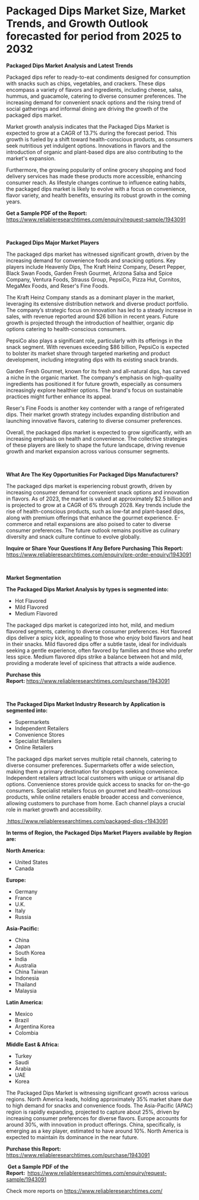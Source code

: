 <p><h1>Packaged Dips Market Size, Market Trends, and Growth Outlook forecasted for period from 2025 to 2032</h1></p><p><strong>Packaged Dips Market Analysis and Latest Trends</strong></p>
<p><p>Packaged dips refer to ready-to-eat condiments designed for consumption with snacks such as chips, vegetables, and crackers. These dips encompass a variety of flavors and ingredients, including cheese, salsa, hummus, and guacamole, catering to diverse consumer preferences. The increasing demand for convenient snack options and the rising trend of social gatherings and informal dining are driving the growth of the packaged dips market.</p><p>Market growth analysis indicates that the Packaged Dips Market is expected to grow at a CAGR of 13.7% during the forecast period. This growth is fueled by a shift toward health-conscious products, as consumers seek nutritious yet indulgent options. Innovations in flavors and the introduction of organic and plant-based dips are also contributing to the market's expansion. </p><p>Furthermore, the growing popularity of online grocery shopping and food delivery services has made these products more accessible, enhancing consumer reach. As lifestyle changes continue to influence eating habits, the packaged dips market is likely to evolve with a focus on convenience, flavor variety, and health benefits, ensuring its robust growth in the coming years.</p></p>
<p><strong>Get a Sample PDF of the Report:&nbsp;</strong> <a href="https://www.reliableresearchtimes.com/enquiry/request-sample/1943091?utm_campaign=3322&utm_medium=2&utm_source=Github&utm_content=ia&utm_term=07042025&utm_id=packaged-dips">https://www.reliableresearchtimes.com/enquiry/request-sample/1943091</a></p>
<p>&nbsp;</p>
<p><strong>Packaged Dips Major Market Players</strong></p>
<p><p>The packaged dips market has witnessed significant growth, driven by the increasing demand for convenience foods and snacking options. Key players include Heavenly Dips, The Kraft Heinz Company, Desert Pepper, Black Swan Foods, Garden Fresh Gourmet, Arizona Salsa and Spice Company, Ventura Foods, Strauss Group, PepsiCo, Pizza Hut, Cornitos, MegaMex Foods, and Reser's Fine Foods.</p><p>The Kraft Heinz Company stands as a dominant player in the market, leveraging its extensive distribution network and diverse product portfolio. The company’s strategic focus on innovation has led to a steady increase in sales, with revenue reported around $26 billion in recent years. Future growth is projected through the introduction of healthier, organic dip options catering to health-conscious consumers.</p><p>PepsiCo also plays a significant role, particularly with its offerings in the snack segment. With revenues exceeding $86 billion, PepsiCo is expected to bolster its market share through targeted marketing and product development, including integrating dips with its existing snack brands.</p><p>Garden Fresh Gourmet, known for its fresh and all-natural dips, has carved a niche in the organic market. The company's emphasis on high-quality ingredients has positioned it for future growth, especially as consumers increasingly explore healthier options. The brand's focus on sustainable practices might further enhance its appeal.</p><p>Reser's Fine Foods is another key contender with a range of refrigerated dips. Their market growth strategy includes expanding distribution and launching innovative flavors, catering to diverse consumer preferences.</p><p>Overall, the packaged dips market is expected to grow significantly, with an increasing emphasis on health and convenience. The collective strategies of these players are likely to shape the future landscape, driving revenue growth and market expansion across various consumer segments.</p></p>
<p>&nbsp;</p>
<p><strong>What Are The Key Opportunities For Packaged Dips Manufacturers?</strong></p>
<p><p>The packaged dips market is experiencing robust growth, driven by increasing consumer demand for convenient snack options and innovation in flavors. As of 2023, the market is valued at approximately $2.5 billion and is projected to grow at a CAGR of 6% through 2028. Key trends include the rise of health-conscious products, such as low-fat and plant-based dips, along with premium offerings that enhance the gourmet experience. E-commerce and retail expansions are also poised to cater to diverse consumer preferences. The future outlook remains positive as culinary diversity and snack culture continue to evolve globally.</p></p>
<p><strong>Inquire or Share Your Questions If Any Before Purchasing This Report:</strong> <a href="https://www.reliableresearchtimes.com/enquiry/pre-order-enquiry/1943091?utm_campaign=3322&utm_medium=2&utm_source=Github&utm_content=ia&utm_term=07042025&utm_id=packaged-dips">https://www.reliableresearchtimes.com/enquiry/pre-order-enquiry/1943091</a></p>
<p>&nbsp;</p>
<p><strong>Market Segmentation</strong></p>
<p><strong>The Packaged Dips Market Analysis by types is segmented into:</strong></p>
<p><ul><li>Hot Flavored</li><li>Mild Flavored</li><li>Medium Flavored</li></ul></p>
<p><p>The packaged dips market is categorized into hot, mild, and medium flavored segments, catering to diverse consumer preferences. Hot flavored dips deliver a spicy kick, appealing to those who enjoy bold flavors and heat in their snacks. Mild flavored dips offer a subtle taste, ideal for individuals seeking a gentle experience, often favored by families and those who prefer less spice. Medium flavored dips strike a balance between hot and mild, providing a moderate level of spiciness that attracts a wide audience.</p></p>
<p><strong>Purchase this Report:&nbsp;</strong><a href="https://www.reliableresearchtimes.com/purchase/1943091?utm_campaign=3322&utm_medium=2&utm_source=Github&utm_content=ia&utm_term=07042025&utm_id=packaged-dips">https://www.reliableresearchtimes.com/purchase/1943091</a></p>
<p>&nbsp;</p>
<p><strong>The Packaged Dips Market Industry Research by Application is segmented into:</strong></p>
<p><ul><li>Supermarkets</li><li>Independent Retailers</li><li>Convenience Stores</li><li>Specialist Retailers</li><li>Online Retailers</li></ul></p>
<p><p>The packaged dips market serves multiple retail channels, catering to diverse consumer preferences. Supermarkets offer a wide selection, making them a primary destination for shoppers seeking convenience. Independent retailers attract local customers with unique or artisanal dip options. Convenience stores provide quick access to snacks for on-the-go consumers. Specialist retailers focus on gourmet and health-conscious products, while online retailers enable broader access and convenience, allowing customers to purchase from home. Each channel plays a crucial role in market growth and accessibility.</p></p>
<p><a href="https://www.reliableresearchtimes.com/packaged-dips-r1943091?utm_campaign=3322&utm_medium=2&utm_source=Github&utm_content=ia&utm_term=07042025&utm_id=packaged-dips">&nbsp;https://www.reliableresearchtimes.com/packaged-dips-r1943091</a></p>
<p><strong>In terms of Region, the Packaged Dips Market Players available by Region are:</strong></p>
<p>
    <p> <strong> North America: </strong>
        <ul>
            <li>United States</li>
            <li>Canada</li>
        </ul>
        </p> 
    <p> <strong> Europe: </strong>
        <ul>
            <li>Germany</li>
            <li>France</li>
            <li>U.K.</li>
            <li>Italy</li>
            <li>Russia</li>
        </ul>
        </p> 
    <p> <strong> Asia-Pacific: </strong>
        <ul>
            <li>China</li>
            <li>Japan</li>
            <li>South Korea</li>
            <li>India</li>
            <li>Australia</li>
            <li>China Taiwan</li>
            <li>Indonesia</li>
            <li>Thailand</li>
            <li>Malaysia</li>
        </ul>
        </p> 
    <p> <strong> Latin America: </strong>
        <ul>
            <li>Mexico</li>
            <li>Brazil</li>
            <li>Argentina Korea</li>
            <li>Colombia</li>
        </ul>
        </p> 
    <p> <strong> Middle East & Africa: </strong>
        <ul>
            <li>Turkey</li>
            <li>Saudi</li>
            <li>Arabia</li>
            <li>UAE</li>
            <li>Korea</li>
        </ul>
    </p>
    </p>
<p><p>The Packaged Dips Market is witnessing significant growth across various regions. North America leads, holding approximately 35% market share due to high demand for snacks and convenience foods. The Asia-Pacific (APAC) region is rapidly expanding, projected to capture about 25%, driven by increasing consumer preferences for diverse flavors. Europe accounts for around 30%, with innovation in product offerings. China, specifically, is emerging as a key player, estimated to have around 10%. North America is expected to maintain its dominance in the near future.</p></p>
<p><strong>Purchase this Report: </strong><a href="https://www.reliableresearchtimes.com/purchase/1943091?utm_campaign=3322&utm_medium=2&utm_source=Github&utm_content=ia&utm_term=07042025&utm_id=packaged-dips">https://www.reliableresearchtimes.com/purchase/1943091</a></p>
<p>&nbsp;<strong>Get a Sample PDF of the Report:&nbsp;&nbsp;</strong><a href="https://www.reliableresearchtimes.com/enquiry/request-sample/1943091?utm_campaign=3322&utm_medium=2&utm_source=Github&utm_content=ia&utm_term=07042025&utm_id=packaged-dips">https://www.reliableresearchtimes.com/enquiry/request-sample/1943091</a></p>
<p><strong></strong></p>
<p>Check more reports on <a href="https://www.reliableresearchtimes.com/?utm_campaign=3322&utm_medium=2&utm_source=Github&utm_content=ia&utm_term=07042025&utm_id=packaged-dips">https://www.reliableresearchtimes.com/</a></p>